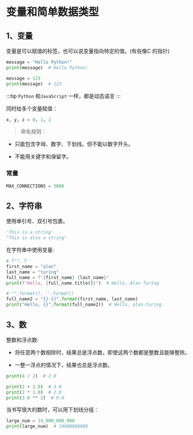 # 变量和简单数据类型

## 1、变量

变量是可以赋值的标签，也可以说变量指向特定的值。(有些像C 的指针)

```python
message = "Hello Python!"
print(message)  # Hello Python!

message = 123
print(message)  # 123
```

:::tip
`Python` 和`JavaScript` 一样，都是动态语言
:::

同时给多个变量赋值：

```python
x, y, z = 0, 1, 2
```

> 命名规则：

+ 只能包含字母、数字、下划线。但不能以数字开头。

+ 不能用关键字和保留字。

### 常量

```python
MAX_CONNECTIONS = 5000
```

## 2、字符串

使用单引号、双引号包裹。

```python
'This is a string'
"This is also a string"
```

在字符串中使用变量:

```python
# f""、f''
first_name = "alan"
last_name = "turing"
full_name = f"{first_name} {last_name}"
print(f"Hello, {full_name.title()}")  # Hello, Alan Turing

# "".format()、''.format()
full_name2 = "{}-{}".format(first_name, last_name)
print("Hello, {}".format(full_name2))  # Hello, alan-turing
```

## 3、数

整数和浮点数:

+ 将任意两个数相除时，结果总是浮点数，即使这两个数都是整数且能够整除。

+ 一整一浮点的情况下，结果也总是浮点数。

```python
print(4 / 2)  # 2.0

print(1 + 2.0)  # 3.0
print(2 * 1.0)  # 2.0
print(3.0 ** 2)  # 9.0
```

当书写很大的数时，可以用下划线分组：

```python
large_num = 14_000_000_000
print(large_num)  # 14000000000
```
